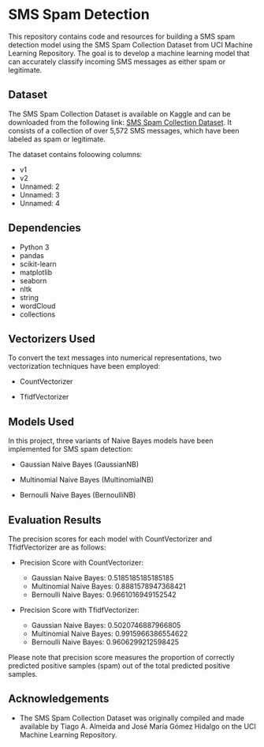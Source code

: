 # SMS Spam Detection

This repository contains code and resources for building a SMS spam detection model using the SMS Spam Collection Dataset from UCI Machine Learning Repository. The goal is to develop a machine learning model that can accurately classify incoming SMS messages as either spam or legitimate.

## Dataset

The SMS Spam Collection Dataset is available on Kaggle and can be downloaded from the following link: [SMS Spam Collection Dataset](https://www.kaggle.com/datasets/uciml/sms-spam-collection-dataset). It consists of a collection of over 5,572 SMS messages, which have been labeled as spam or legitimate.

The dataset contains foloowing columns:

- v1	
- v2	
- Unnamed: 2	
- Unnamed: 3	
- Unnamed: 4

## Dependencies

- Python 3
- pandas
- scikit-learn
- matplotlib
- seaborn
- nltk
- string
- wordCloud
- collections

## Vectorizers Used

To convert the text messages into numerical representations, two vectorization techniques have been employed:

- CountVectorizer

- TfidfVectorizer

## Models Used

In this project, three variants of Naive Bayes models have been implemented for SMS spam detection:

- Gaussian Naive Bayes (GaussianNB)

- Multinomial Naive Bayes (MultinomialNB)

- Bernoulli Naive Bayes (BernoulliNB)

## Evaluation Results

The precision scores for each model with CountVectorizer and TfidfVectorizer are as follows:

- Precision Score with CountVectorizer:

    - Gaussian Naive Bayes: 0.5185185185185185
    - Multinomial Naive Bayes: 0.8881578947368421
    - Bernoulli Naive Bayes: 0.9661016949152542

- Precision Score with TfidfVectorizer:

    - Gaussian Naive Bayes: 0.5020746887966805
    - Multinomial Naive Bayes: 0.9915966386554622
    - Bernoulli Naive Bayes: 0.9606299212598425

Please note that precision score measures the proportion of correctly predicted positive samples (spam) out of the total predicted positive samples.

## Acknowledgements

- The SMS Spam Collection Dataset was originally compiled and made available by Tiago A. Almeida and José María Gómez Hidalgo on the UCI Machine Learning Repository.